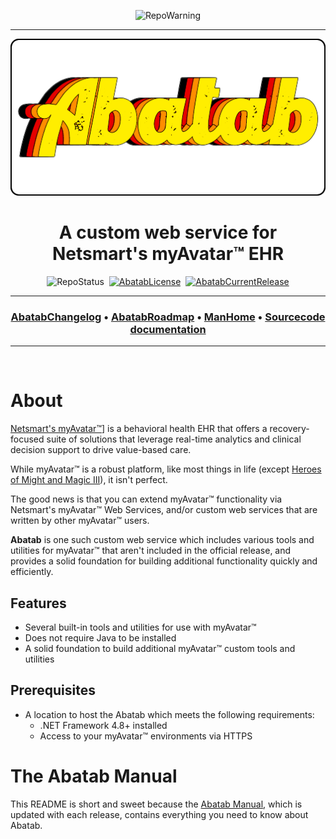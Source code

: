 <div align="center">

  ![RepoWarning][WarningBetaBranch]
  
  ***

  [![AbatabLogo][AbatabLogo]][AbatabCurrentBranchUrl]

# A custom web service for Netsmart's myAvatar™ EHR

  ![RepoStatus][StatusActiveRepo]&nbsp;&nbsp;[![AbatabLicense][AbatabLicense]][AbatabLicenseUrl]&nbsp;&nbsp;[![AbatabCurrentRelease][AbatabCurrentRelease]][AbatabCurrentReleaseUrl]

  ***
  ### [AbatabChangelog][AbatabChangelog]&nbsp;&bull;&nbsp;[AbatabRoadmap][AbatabRoadmap]&nbsp;&bull;&nbsp;[ManHome][ManHome]&nbsp;&bull;&nbsp;[Sourcecode documentation][SrcDocHome]

  ***

</div>

<br>

# About

[Netsmart's myAvatar™][MyAvatarUrl]] is a behavioral health EHR that offers a recovery-focused suite of solutions that leverage real-time analytics and clinical decision support to drive value-based care.

While myAvatar™ is a robust platform, like most things in life (except [Heroes of Might and Magic III][HoMM3]), it isn't perfect.

The good news is that you can extend myAvatar™ functionality via Netsmart's myAvatar™ Web Services, and/or custom web services that are written by other myAvatar™ users.

**Abatab** is one such custom web service which includes various tools and utilities for myAvatar™ that aren't included in the official release, and provides a solid foundation for building additional functionality quickly and efficiently.

## Features

* Several built-in tools and utilities for use with myAvatar™
* Does not require Java to be installed
* A solid foundation to build additional myAvatar™ custom tools and utilities

## Prerequisites

* A location to host the Abatab which meets the following requirements:
  * .NET Framework 4.8+ installed
  * Access to your myAvatar™ environments via HTTPS

# The Abatab Manual

This README is short and sweet because the [Abatab Manual][ManHome], which is updated with each release, contains everything you need to know about Abatab.

<br>
<br>

<div align="center">

</div>

<!-- REFERENCE LINKS -->
[WarningAlphaBranch]: https://img.shields.io/badge/WARNING-THIS%20IS%20ALPHA%20SOFTWARE-FF160C?style=for-the-badge
[WarningBetaBranch]: https://img.shields.io/badge/WARNING-THIS%20IS%20BETA%20SOFTWARE-FF160C?style=for-the-badge
[AbatabRepoUrl]: https://github.com/spectrum-health-systems/Abatab
[AbatabCurrentBranchUrl]: README.md
[AbatabLogo]: /.github/res/img/logo/RepositoryLogo.png
[StatusActiveRepo]: https://img.shields.io/badge/StatusActiveRepo-brightgreen?style=flat-square
[StatusDepreciatedRepo]: https://img.shields.io/badge/StatusDepreciatedRepo-red?style=flat-square
[StatusArchivedRepo]: https://img.shields.io/badge/StatusArchivedRepo-yellow?style=flat-square
[AbatabLicense]: https://img.shields.io/github/license/spectrum-health-systems/Abatab?style=flat-square
[AbatabLicenseUrl]: https://www.apache.org/licenses/LICENSE-2.0
[AbatabCurrentRelease]: https://img.shields.io/github/v/release/spectrum-health-systems/Abatab?style=flat-square
[AbatabCurrentReleaseUrl]: https://github.com/spectrum-health-systems/Abatab/releases
[AbatabChangelog]: /doc/CHANGELOG.md
[AbatabRoadmap]: /doc/ROADMAP.md
[ManHome]: /doc/man/ManHome.md
[SrcDocHome]: /doc/srcdoc/SrcDocHome.md
[MyAvatarUrl]: https://www.ntst.com/Solutions-and-Services/Offerings/myAvatar
[HoMM3]: https://www.gog.com/game/heroes_of_might_and_magic_3_complete_edition